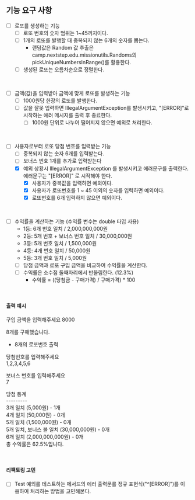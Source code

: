 
## 기능 요구 사항

- [ ] 로또를 생성하는 기능
  - [ ] 로또 번호의 숫자 범위는 1~45까지이다.
  - [ ] 1개의 로또를 발행할 때 중복되지 않는 6개의 숫자를 뽑는다.
    - 랜덤값은 Random 값 추출은 camp.nextstep.edu.missionutils.Randoms의 pickUniqueNumbersInRange()를 활용한다.
  - [ ] 생성된 로또는 오름차순으로 정렬한다.

<br>

- [ ] 금액(값)을 입력받아 금액에 맞게 로또를 발생하는 기능
  - [ ] 1000원당 한장의 로또를 발행한다.
  - [ ] 값을 잘못 입력하면 IllegalArgumentException를 발생시키고, "[ERROR]"로 시작하는 에러 메시지를 출력 후 종료한다.
    - [ ] 1000원 단위로 나누어 떨어지지 않으면 예외로 처리한다.

<br>

- [ ] 사용자로부터 로또 당첨 번호를 입력받는 기능
  - [ ] 중복되지 않는 숫자 6개를 입력받는다.
  - [ ] 보너스 번호 1개를 추가로 입력받는다
  - [x] 예외 상황시 IllegalArgumentException 를 발생시키고 에러문구를 출력한다. 에러문구는 "[ERROR]" 로 시작해야 한다.
    - [x] 사용자가 중복값을 입력하면 예외이다.
    - [x] 사용자가 로또번호를 1 ~ 45 이외의 숫자를 입력하면 예외이다.
    - [x] 로또번호를 6개 입력하지 않으면 예외이다.

<br>

- [ ] 수익률을 계산하는 기능 (수익률 변수는 double 타입 사용)
  - 1등: 6개 번호 일치 / 2,000,000,000원
  - 2등: 5개 번호 + 보너스 번호 일치 / 30,000,000원
  - 3등: 5개 번호 일치 / 1,500,000원
  - 4등: 4개 번호 일치 / 50,000원
  - 5등: 3개 번호 일치 / 5,000원
  - [ ] 당첨 금액과 로또 구입 금액을 비교하여 수익률을 계산한다.
  - [ ] 수익률은 소수점 둘째자리에서 반올림한다. (12.3%)
    - 수익률 = ((당첨금 - 구매가격) / 구매가격) * 100

<br>

#### 출력 예시
구입 금액을 입력해주세요
8000

8개를 구매했습니다.
- 8개의 로또번호 출력

당첨번호를 입력해주세요 <br>
1,2,3,4,5,6

보너스 번호를 입력해주세요 <br>
7

당첨 통계 <br>
--------- <br>
3개 일치 (5,000원) - 1개 <br>
4개 일치 (50,000원) - 0개 <br>
5개 일치 (1,500,000원) - 0개 <br>
5개 일치, 보너스 볼 일치 (30,000,000원) - 0개 <br>
6개 일치 (2,000,000,000원) - 0개 <br>
총 수익률은 62.5%입니다.

<br>

#### 리팩토링 고민
- [ ] Test 예외를 테스트하는 메서드의 에러 출력문를 정규 표현식("^[ERROR]")를 이용하여 처리하는 방법을 고민해본다.